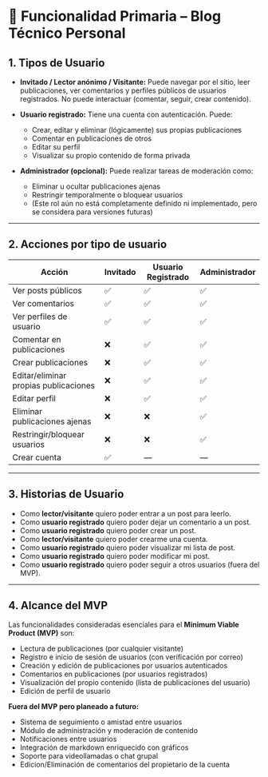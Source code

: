 # 🧩 Funcionalidad Primaria – Blog Técnico Personal

## 1. Tipos de Usuario

- **Invitado / Lector anónimo / Visitante:** Puede navegar por el sitio, leer publicaciones, ver comentarios y perfiles públicos de usuarios registrados. No puede interactuar (comentar, seguir, crear contenido).

- **Usuario registrado:** Tiene una cuenta con autenticación. Puede:
  - Crear, editar y eliminar (lógicamente) sus propias publicaciones
  - Comentar en publicaciones de otros
  - Editar su perfil
  - Visualizar su propio contenido de forma privada

- **Administrador (opcional):** Puede realizar tareas de moderación como:
  - Eliminar u ocultar publicaciones ajenas
  - Restringir temporalmente o bloquear usuarios
  - (Este rol aún no está completamente definido ni implementado, pero se considera para versiones futuras)

---

## 2. Acciones por tipo de usuario

| Acción                                      | Invitado | Usuario Registrado | Administrador |
|---------------------------------------------|----------|--------------------|---------------|
| Ver posts públicos                          | ✅       | ✅                 | ✅            |
| Ver comentarios                             | ✅       | ✅                 | ✅            |
| Ver perfiles de usuario                     | ✅       | ✅                 | ✅            |
| Comentar en publicaciones                   | ❌       | ✅                 | ✅            |
| Crear publicaciones                         | ❌       | ✅                 | ✅            |
| Editar/eliminar propias publicaciones       | ❌       | ✅                 | ✅            |
| Editar perfil                               | ❌       | ✅                 | ✅            |
| Eliminar publicaciones ajenas               | ❌       | ❌                 | ✅            |
| Restringir/bloquear usuarios                | ❌       | ❌                 | ✅            |
| Crear cuenta                                | ✅       | —                  | —             |

---

## 3. Historias de Usuario

- Como **lector/visitante** quiero poder entrar a un post para leerlo.
- Como **usuario registrado** quiero poder dejar un comentario a un post.
- Como **usuario registrado** quiero poder crear un post.
- Como **lector/visitante** quiero poder crearme una cuenta.
- Como **usuario registrado** quiero poder visualizar mi lista de post.
- Como **usuario registrado** quiero poder modificar mi post.
- Como **usuario registrado** quiero poder seguir a otros usuarios (fuera del MVP).

---

## 4. Alcance del MVP

Las funcionalidades consideradas esenciales para el **Minimum Viable Product (MVP)** son:

- Lectura de publicaciones (por cualquier visitante)
- Registro e inicio de sesión de usuarios (con verificación por correo)
- Creación y edición de publicaciones por usuarios autenticados
- Comentarios en publicaciones (por usuarios registrados)
- Visualización del propio contenido (lista de publicaciones del usuario)
- Edición de perfil de usuario

**Fuera del MVP pero planeado a futuro:**

- Sistema de seguimiento o amistad entre usuarios
- Módulo de administración y moderación de contenido
- Notificaciones entre usuarios
- Integración de markdown enriquecido con gráficos
- Soporte para videollamadas o chat grupal
- Edicion/Eliminación de comentarios del propietario de la cuenta
